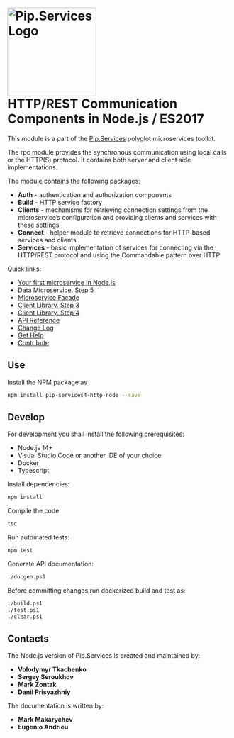 # <img src="https://uploads-ssl.webflow.com/5ea5d3315186cf5ec60c3ee4/5edf1c94ce4c859f2b188094_logo.svg" alt="Pip.Services Logo" width="200"> <br/> HTTP/REST Communication Components in Node.js / ES2017

This module is a part of the [Pip.Services](http://pipservices.org) polyglot microservices toolkit.

The rpc module provides the synchronous communication using local calls or the HTTP(S) protocol. It contains both server and client side implementations.

The module contains the following packages:
- **Auth** - authentication and authorization components
- **Build** - HTTP service factory
- **Clients** - mechanisms for retrieving connection settings from the microservice’s configuration and providing clients and services with these settings
- **Connect** - helper module to retrieve connections for HTTP-based services and clients
- **Services** - basic implementation of services for connecting via the HTTP/REST protocol and using the Commandable pattern over HTTP

<a name="links"></a> Quick links:

* [Your first microservice in Node.js](http://docs.pipservices.org/toolkit/getting_started/your_first_microservice/) 
* [Data Microservice. Step 5](http://docs.pipservices.org/toolkit/tutorials/data_microservice/step5/)
* [Microservice Facade](http://docs.pipservices.org/toolkit/tutorials/microservice_facade/) 
* [Client Library. Step 3](http://docs.pipservices.org/toolkit/tutorials/client_library/step2/)
* [Client Library. Step 4](http://docs.pipservices.org/toolkit/tutorials/client_library/step3/)
* [API Reference](https://pip-services4-node.github.io/pip-services4-http-node/globals.html)
* [Change Log](CHANGELOG.md)
* [Get Help](http://docs.pipservices.org/get_help/)
* [Contribute](http://docs.pipservices.org/contribute/)


## Use

Install the NPM package as
```bash
npm install pip-services4-http-node --save
```

## Develop

For development you shall install the following prerequisites:
* Node.js 14+
* Visual Studio Code or another IDE of your choice
* Docker
* Typescript

Install dependencies:
```bash
npm install
```

Compile the code:
```bash
tsc
```

Run automated tests:
```bash
npm test
```

Generate API documentation:
```bash
./docgen.ps1
```

Before committing changes run dockerized build and test as:
```bash
./build.ps1
./test.ps1
./clear.ps1
```

## Contacts

The Node.js version of Pip.Services is created and maintained by:
- **Volodymyr Tkachenko**
- **Sergey Seroukhov**
- **Mark Zontak**
- **Danil Prisyazhniy**

The documentation is written by:
- **Mark Makarychev**
- **Eugenio Andrieu**
